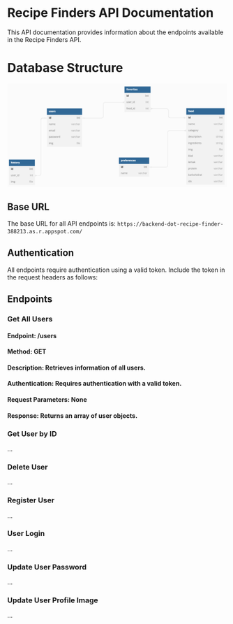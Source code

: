 # Recipe Finders API Documentation

This API documentation provides information about the endpoints available in the Recipe Finders API.

# Database Structure
![alt text](Database-Structure.png "Title")

## Base URL

The base URL for all API endpoints is: `https://backend-dot-recipe-finder-388213.as.r.appspot.com/`

## Authentication

All endpoints require authentication using a valid token. Include the token in the request headers as follows:


## Endpoints

### Get All Users
#### Endpoint: /users
#### Method: GET
#### Description: Retrieves information of all users.
#### Authentication: Requires authentication with a valid token.
#### Request Parameters: None
#### Response: Returns an array of user objects.




### Get User by ID

...

### Delete User

...

### Register User

...

### User Login

...

### Update User Password

...

### Update User Profile Image

...


